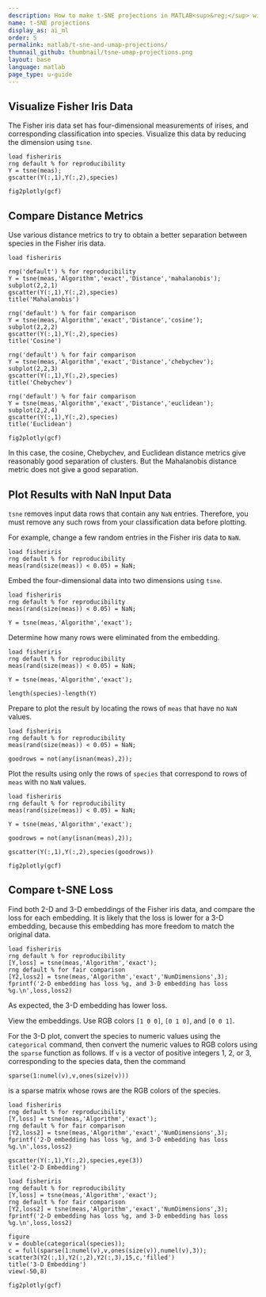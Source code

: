 ```yaml
---
description: How to make t-SNE projections in MATLAB<sup>&reg;</sup> with Plotly.
name: t-SNE projections
display_as: ai_ml
order: 5
permalink: matlab/t-sne-and-umap-projections/
thumnail_github: thumbnail/tsne-umap-projections.png
layout: base
language: matlab
page_type: u-guide
---
```


## Visualize Fisher Iris Data

The Fisher iris data set has four-dimensional measurements of irises, and corresponding classification into species. Visualize this data by reducing the dimension using `tsne`.

```{matlab}
load fisheriris
rng default % for reproducibility
Y = tsne(meas);
gscatter(Y(:,1),Y(:,2),species)

fig2plotly(gcf)
```


<!--------------------- EXAMPLE BREAK ------------------------->

## Compare Distance Metrics

Use various distance metrics to try to obtain a better separation between species in the Fisher iris data.

```{matlab}
load fisheriris

rng('default') % for reproducibility
Y = tsne(meas,'Algorithm','exact','Distance','mahalanobis');
subplot(2,2,1)
gscatter(Y(:,1),Y(:,2),species)
title('Mahalanobis')

rng('default') % for fair comparison
Y = tsne(meas,'Algorithm','exact','Distance','cosine');
subplot(2,2,2)
gscatter(Y(:,1),Y(:,2),species)
title('Cosine')

rng('default') % for fair comparison
Y = tsne(meas,'Algorithm','exact','Distance','chebychev');
subplot(2,2,3)
gscatter(Y(:,1),Y(:,2),species)
title('Chebychev')

rng('default') % for fair comparison
Y = tsne(meas,'Algorithm','exact','Distance','euclidean');
subplot(2,2,4)
gscatter(Y(:,1),Y(:,2),species)
title('Euclidean')

fig2plotly(gcf)
```

In this case, the cosine, Chebychev, and Euclidean distance metrics give reasonably good separation of clusters. But the Mahalanobis distance metric does not give a good separation.


<!--------------------- EXAMPLE BREAK ------------------------->

## Plot Results with NaN Input Data

`tsne` removes input data rows that contain any `NaN` entries. Therefore, you must remove any such rows from your classification data before plotting.

For example, change a few random entries in the Fisher iris data to `NaN`.

```{matlab}
load fisheriris
rng default % for reproducibility
meas(rand(size(meas)) < 0.05) = NaN;
```

Embed the four-dimensional data into two dimensions using `tsne`.

```{matlab}
load fisheriris
rng default % for reproducibility
meas(rand(size(meas)) < 0.05) = NaN;

Y = tsne(meas,'Algorithm','exact');
```

Determine how many rows were eliminated from the embedding.

```{matlab}
load fisheriris
rng default % for reproducibility
meas(rand(size(meas)) < 0.05) = NaN;

Y = tsne(meas,'Algorithm','exact');

length(species)-length(Y)
```


Prepare to plot the result by locating the rows of `meas` that have no `NaN` values.

```{matlab}
load fisheriris
rng default % for reproducibility
meas(rand(size(meas)) < 0.05) = NaN;

goodrows = not(any(isnan(meas),2));
```

Plot the results using only the rows of `species` that correspond to rows of `meas` with no `NaN` values.

```{matlab}
load fisheriris
rng default % for reproducibility
meas(rand(size(meas)) < 0.05) = NaN;

Y = tsne(meas,'Algorithm','exact');

goodrows = not(any(isnan(meas),2));

gscatter(Y(:,1),Y(:,2),species(goodrows))

fig2plotly(gcf)
```

<!--------------------- EXAMPLE BREAK ------------------------->

## Compare t-SNE Loss

Find both 2-D and 3-D embeddings of the Fisher iris data, and compare the loss for each embedding. It is likely that the loss is lower for a 3-D embedding, because this embedding has more freedom to match the original data.

```{matlab}
load fisheriris
rng default % for reproducibility
[Y,loss] = tsne(meas,'Algorithm','exact');
rng default % for fair comparison
[Y2,loss2] = tsne(meas,'Algorithm','exact','NumDimensions',3);
fprintf('2-D embedding has loss %g, and 3-D embedding has loss %g.\n',loss,loss2)
```

As expected, the 3-D embedding has lower loss.

View the embeddings. Use RGB colors `[1 0 0]`, `[0 1 0]`, and `[0 0 1]`.

For the 3-D plot, convert the species to numeric values using the `categorical` command, then convert the numeric values to RGB colors using the `sparse` function as follows. If `v` is a vector of positive integers 1, 2, or 3, corresponding to the species data, then the command

`sparse(1:numel(v),v,ones(size(v)))`

is a sparse matrix whose rows are the RGB colors of the species.

```{matlab}
load fisheriris
rng default % for reproducibility
[Y,loss] = tsne(meas,'Algorithm','exact');
rng default % for fair comparison
[Y2,loss2] = tsne(meas,'Algorithm','exact','NumDimensions',3);
fprintf('2-D embedding has loss %g, and 3-D embedding has loss %g.\n',loss,loss2)

gscatter(Y(:,1),Y(:,2),species,eye(3))
title('2-D Embedding')
```

```{matlab}
load fisheriris
rng default % for reproducibility
[Y,loss] = tsne(meas,'Algorithm','exact');
rng default % for fair comparison
[Y2,loss2] = tsne(meas,'Algorithm','exact','NumDimensions',3);
fprintf('2-D embedding has loss %g, and 3-D embedding has loss %g.\n',loss,loss2)

figure
v = double(categorical(species));
c = full(sparse(1:numel(v),v,ones(size(v)),numel(v),3));
scatter3(Y2(:,1),Y2(:,2),Y2(:,3),15,c,'filled')
title('3-D Embedding')
view(-50,8)

fig2plotly(gcf)
```

<!--------------------- EXAMPLE BREAK ------------------------->

